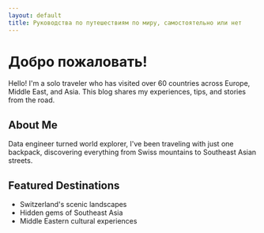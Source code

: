 ```yaml
---
layout: default
title: Руководства по путешествиям по миру, самостоятельно или нет
---
```


# Добро пожаловать!

Hello! I'm a solo traveler who has visited over 60 countries across Europe, Middle East, and Asia. This blog shares my experiences, tips, and stories from the road.

## About Me
Data engineer turned world explorer, I've been traveling with just one backpack, discovering everything from Swiss mountains to Southeast Asian streets.

## Featured Destinations
- Switzerland's scenic landscapes
- Hidden gems of Southeast Asia
- Middle Eastern cultural experiences